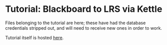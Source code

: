 Tutorial: Blackboard to LRS via Kettle
======================================

Files belonging to the tutorial are here; these have had the database credentials stripped out, and will need to receive new ones in order to work.

Tutorial itself is hosted [here](http://c-f-k.github.io/bb-kettle-lrs/tutorial).